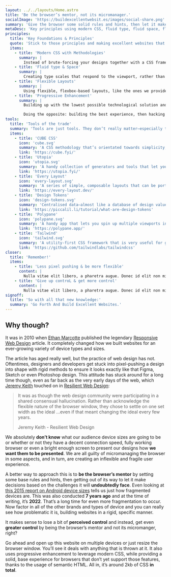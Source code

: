 ```yaml
---
layout: ../../layouts/Home.astro
title: 'Be the browser’s mentor, not its micromanager.'
socialImage: 'https://buildexcellentwebsit.es/images/social-share.png'
summary: 'Give the browser some solid rules and hints, then let it make the right decisions for the people that visit it, based on their device, connection quality and capabilities. This is how they will get a genuinely great user experience, rather than a fragmented, broken one.'
metaDesc: 'Key principles using modern CSS, fluid type, fluid space, flexible layout and progressive enhancement will help you to build better front-ends that work for everyone.'
principles:
  title: 'Key Foundations & Principles'
  quote: 'Stick to those principles and making excellent websites that work for everyone suddenly becomes much, much easier.'
  items:
    - title: 'Modern CSS with Methodologies'
      summary: |
        Instead of brute-forcing your designs together with a CSS framework, consider opting for a CSS methodology like [CUBE CSS](https://cube.fyi/), [SMACSS](http://smacss.com/) or [BEM](http://getbem.com/introduction/) that empowers you to write flexible, portable CSS, rather than rigid, inflexible and overly-specific CSS.
    - title: 'Fluid type & Space'
      summary: |
        Creating type scales that respond to the viewport, rather than setting explicit values for typography and space allows you to set rules once and forget about them, knowing that whatever device, regardless of its available size will be presented with appropriate sizes.
    - title: 'Flexible Layouts'
      summary: |
        Using flexible, flexbox-based layouts, like the ones we provide in [Every Layout](https://every-layout.dev/), ensures that regardless of conditions—be it content or available screen size: your front-end will be able to respond in the most appropriate way. Giving browsers hints and space to do what they do best, helps your front-end handle tricky scenarios where breakpoint-based layouts consistently fail.
    - title: 'Progressive Enhancement'
      summary: |
        Building up with the lowest possible technological solution and enhancing it where device capability, connection speeds and context conditions allow, helps you build for everyone, not just the minority of people that have fast connections and powerful devices that work well, all the time. 

        Doing the opposite: building the best experience, then hacking it down for a handful of selected edge-cases means you’re almost  certainly going to build an experience that’s excludes a lot of people.
tools:
  title: 'Tools of the trade'
  summary: 'Tools are just tools. They don’t really matter—especially to the people trying to use the websites you build. The same goes for frameworks too. The most important thing is that you stick to the key principles. Even so, here are some useful tools I use together to build flexible front-ends.'
  items:
    - title: 'CUBE CSS'
      icon: 'cube.svg'
      summary: 'A CSS methodology that’s orientated towards simplicity, pragmatism and consistency.'
      link: 'https://cube.fyi/'
    - title: 'Utopia'
      icon: 'utopia.svg'
      summary: 'A handy collection of generators and tools that let you build up various fluid type and space scales depending on viewport sizes to help with responsive design.'
      link: 'https://utopia.fyi/'
    - title: 'Every Layout'
      icon: 'every-layout.svg'
      summary: 'A series of simple, composable layouts that can be ported to any project. There’s also heaps of learning material to help you *really* learn CSS layout.'
      link: 'https://every-layout.dev/'
    - title: 'Design Tokens'
      icon: 'design-tokens.svg'
      summary: 'Centralised data—almost like a database of design values—that could be consumed by anything that understands a standard, like JSON to help with design consistency.'
      link: 'https://piccalil.li/tutorial/what-are-design-tokens'
    - title: 'Polypane'
      icon: 'polypane.svg'
      summary: 'A handy app that lets you spin up multiple viewports in various configurations to help you build truly responsive sites.'
      link: 'https://polypane.app/'
    - title: 'Tailwind'
      icon: 'tailwind.svg'
      summary: 'A utility-first CSS framework that is very useful for generating utility classes on demand for CUBE CSS.'
      link: 'https://github.com/tailwindlabs/tailwindcss'
closer:
  title: 'Remember!'
  items:
    - title: 'Less pixel pushing & be more flexible'
      content: |
        Nulla vitae elit libero, a pharetra augue. Donec id elit non mi porta gravida at eget metus. Vestibulum id ligula porta felis euismod semper. Vestibulum id ligula porta felis euismod semper. Fusce dapibus, tellus ac cursus commodo, tortor mauris condimentum nibh, ut fermentum massa justo sit amet risus. Cras justo odio, dapibus ac facilisis in, egestas eget quam.
    - title: 'Give up controL & get more control'
      content: |
        Nulla vitae elit libero, a pharetra augue. Donec id elit non mi porta gravida at eget metus. Vestibulum id ligula porta felis euismod semper. Vestibulum id ligula porta felis euismod semper. Fusce dapibus, tellus ac cursus commodo, tortor mauris condimentum nibh, ut fermentum massa justo sit amet risus. Cras justo odio, dapibus ac facilisis in, egestas eget quam.
signoff:
  title: 'So with all that new knowledge:'
  summary: 'Go Forth And Build Excellent Websites.'
---
```


## Why though?

It was in 2010 when [Ethan Marcotte](https://twitter.com/beep) published the legendary [Responsive Web Design](https://alistapart.com/article/responsive-web-design/) article. It completely changed how we built websites for an ever-growing variety of device types and sizes.

The article has aged really well, but the practice of web design has not. Oftentimes, designers and developers get stuck into pixel-pushing a design into shape with rigid methods to ensure it looks exactly like that Figma, Sketch or even Photoshop design. This attitude has stuck around for a long time though, even as far back as the very early days of the web, which [Jeremy Keith](https://twitter.com/adactio) touched on in [Resilient Web Design](https://resilientwebdesign.com/):

> It was as though the web design community were participating in a shared consensual hallucination. Rather than acknowledge the flexible nature of the browser window, they chose to settle on one set width as the ideal …even if that meant changing the ideal every few years.
>
> Jeremy Keith - Resilient Web Design

We absolutely **don’t know** what our audience device sizes are going to be or whether or not they have a decent connection speed, fully working browser or even a bright enough screen to present our designs how **we want them to be presented**. We are all guilty of micromanaging the browser in some aspects, and in turn, are creating an inflexible and fragile user experience.

A better way to approach this is to **be the browser’s mentor** by setting some base rules and hints, then getting out of its way to let it make decisions based on the challenges it will **undoubtedly face**. Even looking at [this 2015 report on Android device sizes](https://www.opensignal.com/sites/opensignal-com/files/data/reports/global/data-2015-08/2015_08_fragmentation_report.pdf) tells us just how fragmented devices are. This was also conducted **7 years ago** and at the time of writing, it’s **2022**. That’s a long time for even more fragmentation to occur. Now factor in all of the other brands and types of device and you can really see how problematic it is, building websites in a rigid, specific manner.

It makes sense to lose a bit of **perceived control** and instead, get even **greater control** by being the browser’s mentor and not its micromanger, right?

Go ahead and open up this website on multiple devices or just resize the browser window. You’ll see it deals with anything that is thrown at it. It also uses progressive enhancement to leverage modern CSS, while providing a solid, base experience for browsers that don’t yet support those features, thanks to the usage of semantic HTML. All in, it’s around 2kb of CSS **in total**.
